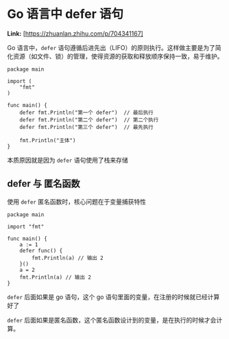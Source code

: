 # Go 语言中 defer 语句



 **Link:** [https://zhuanlan.zhihu.com/p/704341167]



Go 语言中，`defer` 语句遵循后进先出（LIFO）的原则执行。这样做主要是为了简化资源（如文件、锁）的管理，使得资源的获取和释放顺序保持一致，易于维护。

```
package main

import (
	"fmt"
)

func main() {
	defer fmt.Println("第一个 defer")  // 最后执行
	defer fmt.Println("第二个 defer")  // 第二个执行
	defer fmt.Println("第三个 defer")  // 最先执行

	fmt.Println("主体")
}

```

本质原因就是因为 `defer` 语句使用了栈来存储

## defer 与 匿名函数  

使用 `defer` 匿名函数时，核心问题在于变量捕获特性

```
package main

import "fmt"

func main() {
	a := 1
	defer func() {
		fmt.Println(a) // 输出 2
	}()
	a = 2
	fmt.Println(a) // 输出 2
}

```

`defer` 后面如果是 go 语句，这个 go 语句里面的变量，在注册的时候就已经计算好了

`defer` 后面如果是匿名函数，这个匿名函数设计到的变量，是在执行的时候才会计算。

